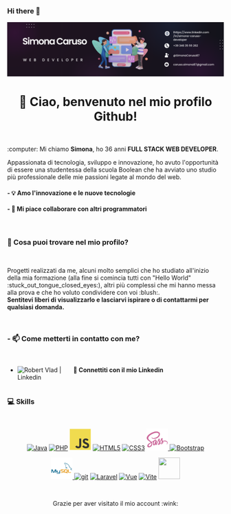 ### Hi there 👋

<p align="center">
	<img src="./img/linkedin_copertina.png">
</p>

<h1 align="center">👋 Ciao, benvenuto nel mio profilo Github!</h1>

<br/>

<p>:computer: Mi chiamo <strong>Simona</strong>, ho 36 anni <strong>FULL STACK WEB DEVELOPER</strong>.</p>

<p>
	Appassionata di tecnologia, sviluppo e innovazione, ho avuto l'opportunità di essere una studentessa della scuola Boolean che ha avviato uno studio più professionale delle mie passioni legate al mondo del web. 
</p>

<h4>- 💡 Amo l'innovazione e le nuove tecnologie</h4>
<h4>- 🤝 Mi piace collaborare con altri programmatori</h4>

<br />

<h3>🔭 Cosa puoi trovare nel mio profilo?</h3>

<br/>

<p>Progetti realizzati da me, alcuni molto semplici che ho studiato all'inizio della mia formazione (alla fine si comincia tutti con "Hello World" :stuck_out_tongue_closed_eyes:), altri più complessi che mi hanno messa alla prova e che ho voluto condividere con voi :blush:.
<br />
<strong>Sentitevi liberi di visualizzarlo e lasciarvi ispirare o di contattarmi per qualsiasi domanda.</strong></p>

<br/>

<h3>- 📫 Come metterti in contatto con me?</h3>

<br/>

- [<img align="left" alt="Robert Vlad | Linkedin" width="130px" src="https://img.shields.io/badge/LinkedIn-0077B5?style=for-the-badge&logo=linkedin&logoColor=white" />][linkedin] <strong>:rocket: Connettiti con il mio Linkedin</strong>

[linkedin]: https://www.linkedin.com/in/caruso-simona-developer/

<br/>

<h3>💻 Skills</h3>

<br/>

<p align="center">
	<a href="https://www.oracle.com/java/" target="_blank" rel="noreferrer"><img src="https://raw.githubusercontent.com/danielcranney/readme-generator/main/public/icons/skills/java-colored.svg" width="36" height="36" alt="Java" /></a>
	<a href="https://www.php.net/" target="_blank" rel="noreferrer"><img src="https://raw.githubusercontent.com/danielcranney/readme-generator/main/public/icons/skills/php-colored.svg" width="50" height="50" alt="PHP" /></a>
	<a href="https://developer.mozilla.org/en-US/docs/Web/JavaScript" > <img src="https://raw.githubusercontent.com/devicons/devicon/master/icons/javascript/javascript-original.svg" alt="javascript" width="50" height="50"/></a>
	<a href="https://developer.mozilla.org/en-US/docs/Glossary/HTML5" target="_blank" rel="noreferrer"><img src="https://raw.githubusercontent.com/danielcranney/readme-generator/main/public/icons/skills/html5-colored.svg" width="50" height="50" alt="HTML5" /></a>
	<a href="https://www.w3.org/TR/CSS/#css" target="_blank" rel="noreferrer"><img src="https://raw.githubusercontent.com/danielcranney/readme-generator/main/public/icons/skills/css3-colored.svg" width="50" height="50" alt="CSS3" /></a>
	<a href="https://sass-lang.com" > <img src="https://raw.githubusercontent.com/devicons/devicon/master/icons/sass/sass-original.svg" alt="sass" width="50" height="50"/> </a>
	<a href="https://getbootstrap.com/" target="_blank" rel="noreferrer"><img src="https://raw.githubusercontent.com/danielcranney/readme-generator/main/public/icons/skills/bootstrap-colored.svg" width="50" height="50" alt="Bootstrap" /></a>
</p>

<p align="center">
	<a href="https://www.mysql.com/" target="_blank" rel="noreferrer"> <img src="https://raw.githubusercontent.com/devicons/devicon/master/icons/mysql/mysql-original-wordmark.svg" alt="mysql" width="50" height="50"/> </a>
	<a href="https://git-scm.com/" > <img src="https://www.vectorlogo.zone/logos/git-scm/git-scm-icon.svg" alt="git" width="50" height="50"/></a>
	<a href="https://laravel.com/" target="_blank" rel="noreferrer"><img src="https://raw.githubusercontent.com/danielcranney/readme-generator/main/public/icons/skills/laravel-colored.svg" width="50" height="50" alt="Laravel" /></a>
	<a href="https://vuejs.org/" target="_blank" rel="noreferrer"><img src="https://raw.githubusercontent.com/danielcranney/readme-generator/main/public/icons/skills/vuejs-colored.svg" width="50" height="50" alt="Vue" /></a>
	<a href="https://vitejs.dev/" target="_blank" rel="noreferrer"><img src="https://raw.githubusercontent.com/danielcranney/readme-generator/main/public/icons/skills/vite-colored.svg" width="50" height="50" alt="Vite" /></a>
	<a href="https://code.visualstudio.com/" > <img src="https://i.ibb.co/vBw3R3Q/Visual-Studio-Code.png" width="50" height="50"/> </a> 
</p>

<br/>

<p align="center">Grazie per aver visitato il mio account :wink:</p>

<!--
**SimonaCaruso87/SimonaCaruso87** is a ✨ _special_ ✨ repository because its `README.md` (this file) appears on your GitHub profile.

Here are some ideas to get you started:

- 🔭 I’m currently working on ...
- 🌱 I’m currently learning ...
- 👯 I’m looking to collaborate on ...
- 🤔 I’m looking for help with ...
- 💬 Ask me about ...
- 📫 How to reach me: ...
- 😄 Pronouns: ...
- ⚡ Fun fact: ...
-->
